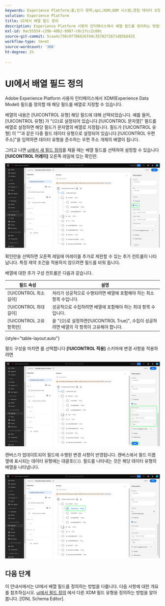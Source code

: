 ```yaml
---
keywords: Experience Platform;홈;인기 항목;api;XDM;XDM 시스템;경험 데이터 모델;ui;작업 공간;배열;필드;
solution: Experience Platform
title: UI에서 배열 필드 정의
description: Experience Platform 사용자 인터페이스에서 배열 필드를 정의하는 방법을 알아봅니다.
exl-id: 9ac55554-c29b-40b2-9987-c8c17cc2c00c
source-git-commit: 5caa4c750c9f786626f44c3578272671d85b8425
workflow-type: tm+mt
source-wordcount: '366'
ht-degree: 2%

---
```


# UI에서 배열 필드 정의

Adobe Experience Platform 사용자 인터페이스에서 XDM(Experience Data Model) 필드를 정의할 때 해당 필드를 배열로 지정할 수 있습니다.

배열의 내용은 [!UICONTROL 유형] 해당 필드에 대해 선택되었습니다. 예를 들어, [!UICONTROL 유형] 가 &quot;(으)로 설정되어 있습니다.[!UICONTROL 문자열]&quot; 필드를 배열로 설정하면 해당 필드가 문자열의 배열로 지정됩니다. 필드가 [!UICONTROL 유형] 이 &quot;&quot;과 같은 다중 필드 데이터 유형으로 설정되어 있습니다.[!UICONTROL 우편 주소]&quot;을 입력하면 데이터 유형을 준수하는 우편 주소 개체의 배열이 됩니다.

그러고 나면 [ui에서 새 필드 정의](./overview.md#define)를 채울 때는 배열 필드를 선택하여 설정할 수 있습니다 **[!UICONTROL 어레이]** 오른쪽 레일에 있는 확인란.

![](../../images/ui/fields/special/array.png)

확인란을 선택하면 오른쪽 레일에 어레이를 추가로 제한할 수 있는 추가 컨트롤이 나타납니다. 특정 제약 조건을 적용하지 않으려면 필드를 비워 둡니다.

배열에 대한 추가 구성 컨트롤은 다음과 같습니다.

| 필드 속성 | 설명 |
| --- | --- |
| [!UICONTROL 최소 길이] | 처리가 성공적으로 수행되려면 배열에 포함해야 하는 최소 항목 수입니다. |
| [!UICONTROL 최대 길이] | 성공적으로 수집하려면 배열에 포함해야 하는 최대 항목 수입니다. |
| [!UICONTROL 고유 항목만] | 을 &quot;(으)로 설정하면[!UICONTROL True]&quot;, 수집이 성공하려면 배열의 각 항목이 고유해야 합니다. |

{style=&quot;table-layout:auto&quot;}

필드 구성을 마치면 를 선택합니다 **[!UICONTROL 적용]** 스키마에 변경 사항을 적용하려면

![](../../images/ui/fields/special/array-config.png)

캔버스가 업데이트되어 필드에 수행된 변경 사항이 반영됩니다. 캔버스에서 필드 이름 옆에 표시되는 데이터 유형에는 대괄호(`[]`). 필드를 나타내는 것은 해당 데이터 유형의 배열을 나타냅니다.

![](../../images/ui/fields/special/array-applied.png)

## 다음 단계

이 안내서에서는 UI에서 배열 필드를 정의하는 방법을 다룹니다. 다음 사항에 대한 개요를 참조하십시오. [ui에서 필드 정의](./overview.md#special) 에서 다른 XDM 필드 유형을 정의하는 방법을 알아봅니다. [!DNL Schema Editor].
